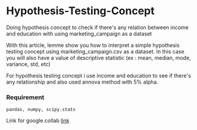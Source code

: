 # Hypothesis-Testing-Concept
Doing hypothesis concept to check if there's any relation between income and education with using marketing_campaign as a dataset

With this article, lemme show you how to interpret a simple hypothesis testing concept using marketing_campaign.csv as a dataset. In this case you will also have a value of descriptive statistic (ex : mean, median, mode, variance, std, etc)

For hypothesis testing concept i use income and education to see if there's any relationship and also used annova method with 5% alpha.

### Requirement

```
pandas, numpy, scipy.stats
```

Link for google.collab [link](https://colab.research.google.com/drive/1VnN3UeqbmQkgESwdz-ajAB2v56L9vD_K)
